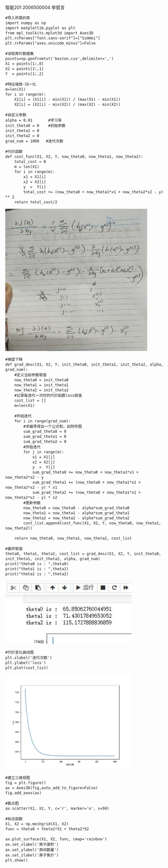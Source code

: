 智能201 2006500004 李叙言

```
#导入所需的库
import numpy as np
import matplotlib.pyplot as plt
from mpl_toolkits.mplot3d import Axes3D
plt.rcParams["font.sans-serif"]=["SimHei"] 
plt.rcParams["axes.unicode_minus"]=False

#读取房价数据集
points=np.genfromtxt('boston.csv',delimiter=',')
X1 = points[1:,0]
X2 = points[1:,1]
Y  = points[1:,2]

#特征缩放-归一化
m=len(X1)
for i in range(m):
    X1[i] = (X1[i] - min(X1)) / (max(X1) - min(X1))
    X2[i] = (X2[i] - min(X2)) / (max(X2) - min(X2))

#自定义参数    
alpha = 0.01       #学习率
init_theta0 = 0    #初始参数
init_theta1 = 0
init_theta2 = 0
grad_num = 1000   #迭代次数

#代价函数
def cost_func(X1, X2, Y, now_theta0, now_theta1, now_theta2):
    total_cost = 0
    m = len(X1)
    for i in range(m):
        x1 = X1[i]
        x2 = X2[i]
        y  =  Y[i]
        total_cost += (now_theta0 + now_theta1*x1 + now_theta2*x2 - y) ** 2
    return total_cost/2
```

<img src="https://github.com/ShyanL/ShyanL/blob/main/%E6%A2%AF%E5%BA%A6%E5%81%8F%E5%AF%BC%E5%85%AC%E5%BC%8F%E6%8E%A8%E5%AF%BC.jpg" width="450" height="450" alt="微信小程式"/><br/>

```
#梯度下降
def grad_desc(X1, X2, Y, init_theta0, init_theta1, init_theta2, alpha, grad_num):
    #定义当前参数取值
    now_theta0 = init_theta0
    now_theta1 = init_theta1
    now_theta2 = init_theta2
    #记录每迭代一次时的代价函数loss取值
    cost_list = []
    m=len(X1)
    
    #开始迭代
    for i in range(grad_num):
        #求偏导得出一个公式和，如附件图
        sum_grad_theta0 = 0
        sum_grad_theta1 = 0
        sum_grad_theta2 = 0
        #开始迭代
        for j in range(m):
            x1 = X1[j]
            x2 = X2[j]
            y  =  Y[j]
            sum_grad_theta0 += now_theta0 + now_theta1*x1 + now_theta2*x2 - y
            sum_grad_theta1 += (now_theta0 + now_theta1*x1 + now_theta2*x2 - y) * x1
            sum_grad_theta2 += (now_theta0 + now_theta1*x1 + now_theta2*x2 - y) * x2
        #更新参数
        now_theta0 = now_theta0 - alpha*sum_grad_theta0
        now_theta1 = now_theta1 - alpha*sum_grad_theta1
        now_theta2 = now_theta2 - alpha*sum_grad_theta2
        cost_list.append(cost_func(X1, X2, Y, now_theta0, now_theta1, now_theta2))
    
    return now_theta0, now_theta1, now_theta2, cost_list

#最终取值
theta0, theta1, theta2, cost_list = grad_desc(X1, X2, Y, init_theta0, init_theta1, init_theta2, alpha, grad_num)
print("theta0 is : ",theta0)
print("theta1 is : ",theta1)  
print("theta2 is : ",theta2)
```

<img src="https://github.com/ShyanL/ShyanL/blob/main/%E6%B1%82%E5%8F%82%E7%BB%93%E6%9E%9C.jpg" width="400" height="200" alt="微信小程式"/><br/>


```
#代价变化曲线图
plt.xlabel('迭代次数')
plt.ylabel('loss')
plt.plot(cost_list)
```
<img src="https://github.com/ShyanL/ShyanL/blob/main/%E4%BB%A3%E4%BB%B7%E5%87%BD%E6%95%B0%E6%B1%82%E5%80%BC%E5%8F%98%E5%8C%96%E8%BF%87%E7%A8%8B.jpg" width="400" height="300" alt="微信小程式"/><br/>

```
#建立三维视图
fig = plt.figure()
ax = Axes3D(fig,auto_add_to_figure=False)
fig.add_axes(ax)

#散点图
ax.scatter(X1, X2, Y, c='r', marker='o', s=50)

#拟合函数
X1, X2 = np.meshgrid(X1, X2)
func = theta0 + theta1*X1 + theta2*X2

ax.plot_surface(X1, X2, func, cmap='rainbow')
ax.set_xlabel('房子面积')
ax.set_ylabel('房间数量')
ax.set_zlabel('房子售价')
plt.show()   
```

